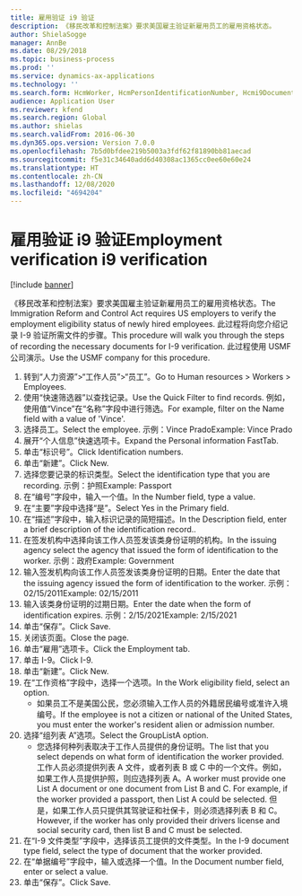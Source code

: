 ```yaml
---
title: 雇用验证 i9 验证
description: 《移民改革和控制法案》要求美国雇主验证新雇用员工的雇用资格状态。
author: ShielaSogge
manager: AnnBe
ms.date: 08/29/2018
ms.topic: business-process
ms.prod: ''
ms.service: dynamics-ax-applications
ms.technology: ''
ms.search.form: HcmWorker, HcmPersonIdentificationNumber, Hcmi9Document
audience: Application User
ms.reviewer: kfend
ms.search.region: Global
ms.author: shielas
ms.search.validFrom: 2016-06-30
ms.dyn365.ops.version: Version 7.0.0
ms.openlocfilehash: 7b5d0bfdee219b5003a3fdf62f81890bb81aecad
ms.sourcegitcommit: f5e31c34640add6d40308ac1365cc0ee60e60e24
ms.translationtype: HT
ms.contentlocale: zh-CN
ms.lasthandoff: 12/08/2020
ms.locfileid: "4694204"
---
```

# <a name="employment-verification-i9-verification"></a><span data-ttu-id="5f5ee-103">雇用验证 i9 验证</span><span class="sxs-lookup"><span data-stu-id="5f5ee-103">Employment verification i9 verification</span></span>

[!include [banner](../../../includes/banner.md)]

<span data-ttu-id="5f5ee-104">《移民改革和控制法案》要求美国雇主验证新雇用员工的雇用资格状态。</span><span class="sxs-lookup"><span data-stu-id="5f5ee-104">The Immigration Reform and Control Act requires US employers to verify the employment eligibility status of newly hired employees.</span></span> <span data-ttu-id="5f5ee-105">此过程将向您介绍记录 I-9 验证所需文件的步骤。</span><span class="sxs-lookup"><span data-stu-id="5f5ee-105">This procedure will walk you through the steps of recording the necessary documents for I-9 verification.</span></span> <span data-ttu-id="5f5ee-106">此过程使用 USMF 公司演示。</span><span class="sxs-lookup"><span data-stu-id="5f5ee-106">Use the USMF company for this procedure.</span></span>

1. <span data-ttu-id="5f5ee-107">转到“人力资源”>“工作人员”>“员工”。</span><span class="sxs-lookup"><span data-stu-id="5f5ee-107">Go to Human resources > Workers > Employees.</span></span>
2. <span data-ttu-id="5f5ee-108">使用“快速筛选器”以查找记录。</span><span class="sxs-lookup"><span data-stu-id="5f5ee-108">Use the Quick Filter to find records.</span></span> <span data-ttu-id="5f5ee-109">例如，使用值“Vince”在“名称”字段中进行筛选。</span><span class="sxs-lookup"><span data-stu-id="5f5ee-109">For example, filter on the Name field with a value of 'Vince'.</span></span>
3. <span data-ttu-id="5f5ee-110">选择员工。</span><span class="sxs-lookup"><span data-stu-id="5f5ee-110">Select the employee.</span></span> <span data-ttu-id="5f5ee-111">示例：Vince Prado</span><span class="sxs-lookup"><span data-stu-id="5f5ee-111">Example: Vince Prado</span></span>
4. <span data-ttu-id="5f5ee-112">展开“个人信息”快速选项卡。</span><span class="sxs-lookup"><span data-stu-id="5f5ee-112">Expand the Personal information FastTab.</span></span>
5. <span data-ttu-id="5f5ee-113">单击“标识号”。</span><span class="sxs-lookup"><span data-stu-id="5f5ee-113">Click Identification numbers.</span></span>
6. <span data-ttu-id="5f5ee-114">单击“新建”。</span><span class="sxs-lookup"><span data-stu-id="5f5ee-114">Click New.</span></span>
7. <span data-ttu-id="5f5ee-115">选择您要记录的标识类型。</span><span class="sxs-lookup"><span data-stu-id="5f5ee-115">Select the identification type that you are recording.</span></span> <span data-ttu-id="5f5ee-116">示例：护照</span><span class="sxs-lookup"><span data-stu-id="5f5ee-116">Example: Passport</span></span>
8. <span data-ttu-id="5f5ee-117">在“编号”字段中，输入一个值。</span><span class="sxs-lookup"><span data-stu-id="5f5ee-117">In the Number field, type a value.</span></span>
9. <span data-ttu-id="5f5ee-118">在“主要”字段中选择“是”。</span><span class="sxs-lookup"><span data-stu-id="5f5ee-118">Select Yes in the Primary field.</span></span>
10. <span data-ttu-id="5f5ee-119">在“描述”字段中，输入标识记录的简短描述。</span><span class="sxs-lookup"><span data-stu-id="5f5ee-119">In the Description field, enter a brief description of the identification record..</span></span>
11. <span data-ttu-id="5f5ee-120">在签发机构中选择向该工作人员签发该类身份证明的机构。</span><span class="sxs-lookup"><span data-stu-id="5f5ee-120">In the issuing agency select the agency that issued the form of identification to the worker.</span></span> <span data-ttu-id="5f5ee-121">示例：政府</span><span class="sxs-lookup"><span data-stu-id="5f5ee-121">Example: Government</span></span>
12. <span data-ttu-id="5f5ee-122">输入签发机构向该工作人员签发该类身份证明的日期。</span><span class="sxs-lookup"><span data-stu-id="5f5ee-122">Enter the date that the issuing agency issued the form of identification to the worker.</span></span> <span data-ttu-id="5f5ee-123">示例：02/15/2011</span><span class="sxs-lookup"><span data-stu-id="5f5ee-123">Example: 02/15/2011</span></span>
13. <span data-ttu-id="5f5ee-124">输入该类身份证明的过期日期。</span><span class="sxs-lookup"><span data-stu-id="5f5ee-124">Enter the date when the form of identification expires.</span></span> <span data-ttu-id="5f5ee-125">示例：2/15/2021</span><span class="sxs-lookup"><span data-stu-id="5f5ee-125">Example: 2/15/2021</span></span>
14. <span data-ttu-id="5f5ee-126">单击“保存”。</span><span class="sxs-lookup"><span data-stu-id="5f5ee-126">Click Save.</span></span>
15. <span data-ttu-id="5f5ee-127">关闭该页面。</span><span class="sxs-lookup"><span data-stu-id="5f5ee-127">Close the page.</span></span>
16. <span data-ttu-id="5f5ee-128">单击“雇用”选项卡。</span><span class="sxs-lookup"><span data-stu-id="5f5ee-128">Click the Employment tab.</span></span>
17. <span data-ttu-id="5f5ee-129">单击 I-9。</span><span class="sxs-lookup"><span data-stu-id="5f5ee-129">Click I-9.</span></span>
18. <span data-ttu-id="5f5ee-130">单击“新建”。</span><span class="sxs-lookup"><span data-stu-id="5f5ee-130">Click New.</span></span>
19. <span data-ttu-id="5f5ee-131">在“工作资格”字段中，选择一个选项。</span><span class="sxs-lookup"><span data-stu-id="5f5ee-131">In the Work eligibility field, select an option.</span></span>
    * <span data-ttu-id="5f5ee-132">如果员工不是美国公民，您必须输入工作人员的外籍居民编号或准许入境编号。</span><span class="sxs-lookup"><span data-stu-id="5f5ee-132">If the employee is not a citizen or national of the United States, you must enter the worker's resident alien or admission number.</span></span>  
20. <span data-ttu-id="5f5ee-133">选择“组列表 A”选项。</span><span class="sxs-lookup"><span data-stu-id="5f5ee-133">Select the GroupListA option.</span></span>
    * <span data-ttu-id="5f5ee-134">您选择何种列表取决于工作人员提供的身份证明。</span><span class="sxs-lookup"><span data-stu-id="5f5ee-134">The list that you select depends on what form of identification the worker provided.</span></span> <span data-ttu-id="5f5ee-135">工作人员必须提供列表 A 文件，或者列表 B 或 C 中的一个文件。例如，如果工作人员提供护照，则应选择列表 A。</span><span class="sxs-lookup"><span data-stu-id="5f5ee-135">A worker must provide one List A document or one document from List B and C. For example, if the worker provided a passport, then List A could be selected.</span></span> <span data-ttu-id="5f5ee-136">但是，如果工作人员只提供其驾驶证和社保卡，则必须选择列表 B 和 C。</span><span class="sxs-lookup"><span data-stu-id="5f5ee-136">However, if the worker has only provided their drivers license and social security card, then list B and C must be selected.</span></span>  
21. <span data-ttu-id="5f5ee-137">在“I-9 文件类型”字段中，选择该员工提供的文件类型。</span><span class="sxs-lookup"><span data-stu-id="5f5ee-137">In the I-9 document type field, select the type of document that the worker provided.</span></span>
22. <span data-ttu-id="5f5ee-138">在“单据编号”字段中，输入或选择一个值。</span><span class="sxs-lookup"><span data-stu-id="5f5ee-138">In the Document number field, enter or select a value.</span></span>
23. <span data-ttu-id="5f5ee-139">单击“保存”。</span><span class="sxs-lookup"><span data-stu-id="5f5ee-139">Click Save.</span></span>

